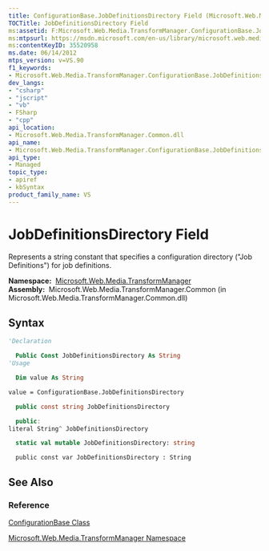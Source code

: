 ```yaml
---
title: ConfigurationBase.JobDefinitionsDirectory Field (Microsoft.Web.Media.TransformManager)
TOCTitle: JobDefinitionsDirectory Field
ms:assetid: F:Microsoft.Web.Media.TransformManager.ConfigurationBase.JobDefinitionsDirectory
ms:mtpsurl: https://msdn.microsoft.com/en-us/library/microsoft.web.media.transformmanager.configurationbase.jobdefinitionsdirectory(v=VS.90)
ms:contentKeyID: 35520958
ms.date: 06/14/2012
mtps_version: v=VS.90
f1_keywords:
- Microsoft.Web.Media.TransformManager.ConfigurationBase.JobDefinitionsDirectory
dev_langs:
- "csharp"
- "jscript"
- "vb"
- FSharp
- "cpp"
api_location:
- Microsoft.Web.Media.TransformManager.Common.dll
api_name:
- Microsoft.Web.Media.TransformManager.ConfigurationBase.JobDefinitionsDirectory
api_type:
- Managed
topic_type:
- apiref
- kbSyntax
product_family_name: VS
---
```


# JobDefinitionsDirectory Field

Represents a string constant that specifies a configuration directory ("Job Definitions") for job definitions.

**Namespace:**  [Microsoft.Web.Media.TransformManager](microsoft-web-media-transformmanager-namespace.md)  
**Assembly:**  Microsoft.Web.Media.TransformManager.Common (in Microsoft.Web.Media.TransformManager.Common.dll)

## Syntax

```vb
'Declaration

  Public Const JobDefinitionsDirectory As String
'Usage

  Dim value As String

value = ConfigurationBase.JobDefinitionsDirectory
```

```csharp
  public const string JobDefinitionsDirectory
```

```cpp
  public:
literal String^ JobDefinitionsDirectory
```

``` fsharp
  static val mutable JobDefinitionsDirectory: string
```

```jscript
  public const var JobDefinitionsDirectory : String
```

## See Also

### Reference

[ConfigurationBase Class](configurationbase-class-microsoft-web-media-transformmanager.md)

[Microsoft.Web.Media.TransformManager Namespace](microsoft-web-media-transformmanager-namespace.md)

